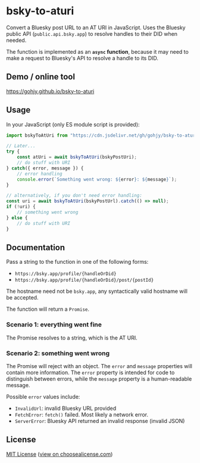 # bsky-to-aturi
Convert a Bluesky post URL to an AT URI in JavaScript. Uses the Bluesky public API (`public.api.bsky.app`) to resolve handles to their DID when needed.

The function is implemented as an **`async` function**, because it may need to make a request to Bluesky's API to resolve a handle to its DID.

## Demo / online tool
<https://gohjy.github.io/bsky-to-aturi>

## Usage
In your JavaScript (only ES module script is provided):
```js
import bskyToAtUri from "https://cdn.jsdelivr.net/gh/gohjy/bsky-to-aturi@0.2.1/bsky-to-aturi.mjs";

// Later...
try {
    const atUri = await bskyToAtUri(bskyPostUri);
    // do stuff with URI
} catch({ error, message }) {
    // error handling
    console.error(`Something went wrong: ${error}: ${message}`);
}

// alternatively, if you don't need error handling:
const uri = await bskyToAtUri(bskyPostUrl).catch(() => null);
if (!uri) {
    // something went wrong
} else {
    // do stuff with URI
}
```

## Documentation
Pass a string to the function in one of the following forms:
- `https://bsky.app/profile/{handleOrDid}`
- `https://bsky.app/profile/{handleOrDid}/post/{postId}`

The hostname need not be `bsky.app`, any syntactically valid hostname will be accepted.

The function will return a `Promise`.

### Scenario 1: everything went fine
The Promise resolves to a string, which is the AT URI.

### Scenario 2: something went wrong
The Promise will reject with an object. The `error` and `message` properties will contain more information. The `error` property is intended for code to distinguish between errors, while the `message` property is a human-readable message.

Possible `error` values include:
- `InvalidUrl`: invalid Bluesky URL provided
- `FetchError`: `fetch()` failed. Most likely a network error.
- `ServerError`: Bluesky API returned an invalid response (invalid JSON)

## License
[MIT License](./LICENSE) ([view on choosealicense.com](https://choosealicense.com/licenses/mit/))
